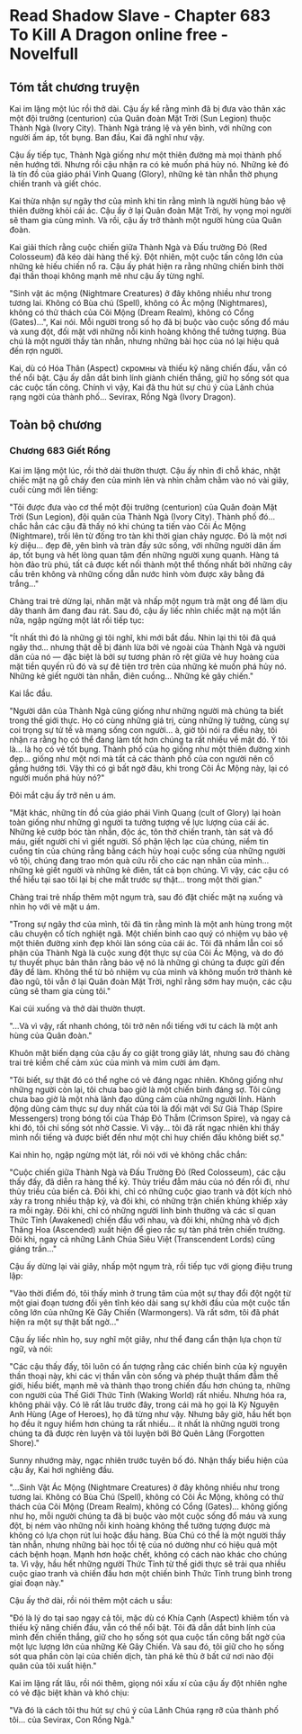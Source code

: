 # Read Shadow Slave - Chapter 683 To Kill A Dragon online free - Novelfull

## Tóm tắt chương truyện

Kai im lặng một lúc rồi thở dài. Cậu ấy kể rằng mình đã bị đưa vào thân xác một đội trưởng (centurion) của Quân đoàn Mặt Trời (Sun Legion) thuộc Thành Ngà (Ivory City). Thành Ngà tráng lệ và yên bình, với những con người ấm áp, tốt bụng. Ban đầu, Kai đã nghĩ như vậy.

Cậu ấy tiếp tục, Thành Ngà giống như một thiên đường mà mọi thành phố nên hướng tới. Nhưng rồi cậu nhận ra có kẻ muốn phá hủy nó. Những kẻ đó là tín đồ của giáo phái Vinh Quang (Glory), những kẻ tàn nhẫn thờ phụng chiến tranh và giết chóc.

Kai thừa nhận sự ngây thơ của mình khi tin rằng mình là người hùng bảo vệ thiên đường khỏi cái ác. Cậu ấy ở lại Quân đoàn Mặt Trời, hy vọng mọi người sẽ tham gia cùng mình. Và rồi, cậu ấy trở thành một người hùng của Quân đoàn.

Kai giải thích rằng cuộc chiến giữa Thành Ngà và Đấu trường Đỏ (Red Colosseum) đã kéo dài hàng thế kỷ. Đột nhiên, một cuộc tấn công lớn của những kẻ hiếu chiến nổ ra. Cậu ấy phát hiện ra rằng những chiến binh thời đại thần thoại không mạnh mẽ như cậu ấy từng nghĩ.

"Sinh vật ác mộng (Nightmare Creatures) ở đây không nhiều như trong tương lai. Không có Bùa chú (Spell), không có Ác mộng (Nightmares), không có thử thách của Cõi Mộng (Dream Realm), không có Cổng (Gates)…", Kai nói. Mỗi người trong số họ đã bị buộc vào cuộc sống đổ máu và xung đột, đối mặt với những nỗi kinh hoàng không thể tưởng tượng. Bùa chú là một người thầy tàn nhẫn, nhưng những bài học của nó lại hiệu quả đến rợn người.

Kai, dù có Hóa Thân (Aspect) скромны và thiếu kỹ năng chiến đấu, vẫn có thể nổi bật. Cậu ấy dẫn dắt binh lính giành chiến thắng, giữ họ sống sót qua các cuộc tấn công. Chính vì vậy, Kai đã thu hút sự chú ý của Lãnh chúa rạng ngời của thành phố... Sevirax, Rồng Ngà (Ivory Dragon).

## Toàn bộ chương

### Chương 683 Giết Rồng

Kai im lặng một lúc, rồi thở dài thườn thượt. Cậu ấy nhìn đi chỗ khác, nhặt chiếc mặt nạ gỗ cháy đen của mình lên và nhìn chằm chằm vào nó vài giây, cuối cùng mới lên tiếng:

"Tôi được đưa vào cơ thể một đội trưởng (centurion) của Quân đoàn Mặt Trời (Sun Legion), đội quân của Thành Ngà (Ivory City). Thành phố đó... chắc hẳn các cậu đã thấy nó khi chúng ta tiến vào Cõi Ác Mộng (Nightmare), trồi lên từ đống tro tàn khi thời gian chảy ngược. Đó là một nơi kỳ diệu... đẹp đẽ, yên bình và tràn đầy sức sống, với những người dân ấm áp, tốt bụng và hết lòng quan tâm đến những người xung quanh. Hàng tá hòn đảo trù phú, tất cả được kết nối thành một thể thống nhất bởi những cây cầu trên không và những cống dẫn nước hình vòm được xây bằng đá trắng..."

Chàng trai trẻ dừng lại, nhăn mặt và nhấp một ngụm trà mật ong để làm dịu dây thanh âm đang đau rát. Sau đó, cậu ấy liếc nhìn chiếc mặt nạ một lần nữa, ngập ngừng một lát rồi tiếp tục:

"Ít nhất thì đó là những gì tôi nghĩ, khi mới bắt đầu. Nhìn lại thì tôi đã quá ngây thơ... nhưng thật dễ bị đánh lừa bởi vẻ ngoài của Thành Ngà và người dân của nó — đặc biệt là bởi sự tương phản rõ rệt giữa vẻ huy hoàng của mặt tiền quyến rũ đó và sự đê tiện trơ trẽn của những kẻ muốn phá hủy nó. Những kẻ giết người tàn nhẫn, điên cuồng... Những kẻ gây chiến."

Kai lắc đầu.

"Người dân của Thành Ngà cũng giống như những người mà chúng ta biết trong thế giới thực. Họ có cùng những giá trị, cùng những lý tưởng, cùng sự coi trọng sự tử tế và mạng sống con người... à, giờ tôi nói ra điều này, tôi nhận ra rằng họ có thể đang làm tốt hơn chúng ta rất nhiều về mặt đó. Ý tôi là... là họ có vẻ tốt bụng. Thành phố của họ giống như một thiên đường xinh đẹp... giống như một nơi mà tất cả các thành phố của con người nên cố gắng hướng tới. Vậy thì có gì bất ngờ đâu, khi trong Cõi Ác Mộng này, lại có người muốn phá hủy nó?"

Đôi mắt cậu ấy trở nên u ám.

"Mặt khác, những tín đồ của giáo phái Vinh Quang (cult of Glory) lại hoàn toàn giống như những gì người ta tưởng tượng về lực lượng của cái ác. Những kẻ cướp bóc tàn nhẫn, độc ác, tôn thờ chiến tranh, tàn sát và đổ máu, giết người chỉ vì giết người. Số phận lệch lạc của chúng, niềm tin cuồng tín của chúng rằng bằng cách hủy hoại cuộc sống của những người vô tội, chúng đang trao món quà cứu rỗi cho các nạn nhân của mình... những kẻ giết người và những kẻ điên, tất cả bọn chúng. Vì vậy, các cậu có thể hiểu tại sao tôi lại bị che mắt trước sự thật... trong một thời gian."

Chàng trai trẻ nhấp thêm một ngụm trà, sau đó đặt chiếc mặt nạ xuống và nhìn họ với vẻ mặt u ám.

"Trong sự ngây thơ của mình, tôi đã tin rằng mình là một anh hùng trong một câu chuyện cổ tích nghiệt ngã. Một chiến binh cao quý có nhiệm vụ bảo vệ một thiên đường xinh đẹp khỏi làn sóng của cái ác. Tôi đã nhầm lẫn coi số phận của Thành Ngà là cuộc xung đột thực sự của Cõi Ác Mộng, và do đó tự thuyết phục bản thân rằng bảo vệ nó là những gì chúng ta được gửi đến đây để làm. Không thể từ bỏ nhiệm vụ của mình và không muốn trở thành kẻ đào ngũ, tôi vẫn ở lại Quân đoàn Mặt Trời, nghĩ rằng sớm hay muộn, các cậu cũng sẽ tham gia cùng tôi."

Kai cúi xuống và thở dài thườn thượt.

"...Và vì vậy, rất nhanh chóng, tôi trở nên nổi tiếng với tư cách là một anh hùng của Quân đoàn."

Khuôn mặt biến dạng của cậu ấy co giật trong giây lát, nhưng sau đó chàng trai trẻ kiềm chế cảm xúc của mình và mỉm cười ảm đạm.

"Tôi biết, sự thật đó có thể nghe có vẻ đáng ngạc nhiên. Không giống như những người còn lại, tôi chưa bao giờ là một chiến binh đáng sợ. Tôi cũng chưa bao giờ là một nhà lãnh đạo dũng cảm của những người lính. Hành động dũng cảm thực sự duy nhất của tôi là đối mặt với Sứ Giả Tháp (Spire Messengers) trong bóng tối của Tháp Đỏ Thẫm (Crimson Spire), và ngay cả khi đó, tôi chỉ sống sót nhờ Cassie. Vì vậy... tôi đã rất ngạc nhiên khi thấy mình nổi tiếng và được biết đến như một chỉ huy chiến đấu không biết sợ."

Kai nhìn họ, ngập ngừng một lát, rồi nói với vẻ không chắc chắn:

"Cuộc chiến giữa Thành Ngà và Đấu Trường Đỏ (Red Colosseum), các cậu thấy đấy, đã diễn ra hàng thế kỷ. Thủy triều đẫm máu của nó đến rồi đi, như thủy triều của biển cả. Đôi khi, chỉ có những cuộc giao tranh và đột kích nhỏ xảy ra trong nhiều thập kỷ, và đôi khi, có những trận chiến khủng khiếp xảy ra mỗi ngày. Đôi khi, chỉ có những người lính bình thường và các sĩ quan Thức Tỉnh (Awakened) chiến đấu với nhau, và đôi khi, những nhà vô địch Thăng Hoa (Ascended) xuất hiện để gieo rắc sự tàn phá trên chiến trường. Đôi khi, ngay cả những Lãnh Chúa Siêu Việt (Transcendent Lords) cũng giáng trần..."

Cậu ấy dừng lại vài giây, nhấp một ngụm trà, rồi tiếp tục với giọng điệu trung lập:

"Vào thời điểm đó, tôi thấy mình ở trung tâm của một sự thay đổi đột ngột từ một giai đoạn tương đối yên tĩnh kéo dài sang sự khởi đầu của một cuộc tấn công lớn của những Kẻ Gây Chiến (Warmongers). Và rất sớm, tôi đã phát hiện ra một sự thật bất ngờ..."

Cậu ấy liếc nhìn họ, suy nghĩ một giây, như thể đang cẩn thận lựa chọn từ ngữ, và nói:

"Các cậu thấy đấy, tôi luôn có ấn tượng rằng các chiến binh của kỷ nguyên thần thoại này, khi các vị thần vẫn còn sống và phép thuật thấm đẫm thế giới, hiểu biết, mạnh mẽ và thành thạo trong chiến đấu hơn chúng ta, những con người của Thế Giới Thức Tỉnh (Waking World) rất nhiều. Nhưng hóa ra, không phải vậy. Có lẽ rất lâu trước đây, trong cái mà họ gọi là Kỷ Nguyên Anh Hùng (Age of Heroes), họ đã từng như vậy. Nhưng bây giờ, hầu hết bọn họ đều ít nguy hiểm hơn chúng ta rất nhiều... ít nhất là những người trong chúng ta đã được rèn luyện và tôi luyện bởi Bờ Quên Lãng (Forgotten Shore)."

Sunny nhướng mày, ngạc nhiên trước tuyên bố đó. Nhận thấy biểu hiện của cậu ấy, Kai hơi nghiêng đầu.

"...Sinh Vật Ác Mộng (Nightmare Creatures) ở đây không nhiều như trong tương lai. Không có Bùa Chú (Spell), không có Cõi Ác Mộng, không có thử thách của Cõi Mộng (Dream Realm), không có Cổng (Gates)... không giống như họ, mỗi người chúng ta đã bị buộc vào một cuộc sống đổ máu và xung đột, bị ném vào những nỗi kinh hoàng không thể tưởng tượng được mà không có lựa chọn rút lui hoặc đầu hàng. Bùa Chú có thể là một người thầy tàn nhẫn, nhưng những bài học tồi tệ của nó dường như có hiệu quả một cách bệnh hoạn. Mạnh hơn hoặc chết, không có cách nào khác cho chúng ta. Vì vậy, hầu hết những người Thức Tỉnh từ thế giới thực sẽ trải qua nhiều cuộc giao tranh và chiến đấu hơn một chiến binh Thức Tỉnh trung bình trong giai đoạn này."

Cậu ấy thở dài, rồi nói thêm một cách u sầu:

"Đó là lý do tại sao ngay cả tôi, mặc dù có Khía Cạnh (Aspect) khiêm tốn và thiếu kỹ năng chiến đấu, vẫn có thể nổi bật. Tôi đã dẫn dắt binh lính của mình đến chiến thắng, giữ cho họ sống sót qua cuộc tấn công bất ngờ của một lực lượng lớn của những Kẻ Gây Chiến. Và sau đó, tôi giữ cho họ sống sót qua phần còn lại của chiến dịch, tàn phá kẻ thù ở bất cứ nơi nào đội quân của tôi xuất hiện."

Kai im lặng rất lâu, rồi nói thêm, giọng nói xấu xí của cậu ấy đột nhiên nghe có vẻ đặc biệt khàn và khó chịu:

"Và đó là cách tôi thu hút sự chú ý của Lãnh Chúa rạng rỡ của thành phố tôi... của Sevirax, Con Rồng Ngà."